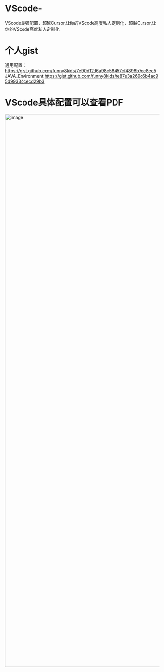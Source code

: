 # VScode-
VScode最强配置，超越Cursor,让你的VScode高度私人定制化，超越Cursor,让你的VScode高度私人定制化
# 个人gist
通用配置：https://gist.github.com/funny8kids/7e90d12d6a98c58457cf4898b7cc8ec5
JAVA_Environment:https://gist.github.com/funny8kids/fe87e3a269c6b4ac95d99334cecd29b3
# VScode具体配置可以查看PDF
<img width="3065" height="1798" alt="image" src="https://github.com/user-attachments/assets/ad7ad7de-e559-4d4d-b1e2-43e9379afede" />
